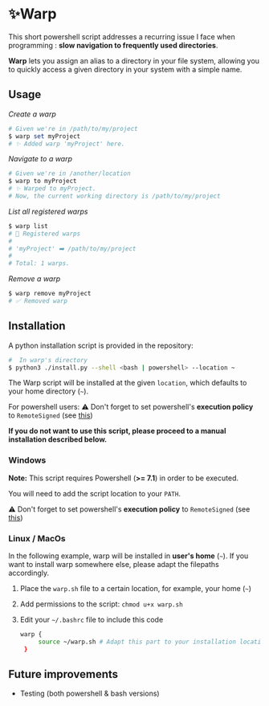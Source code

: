 # ✨Warp

This short powershell script addresses a recurring issue I face when programming : **slow navigation to frequently used directories**.

**Warp** lets you assign an alias to a directory in your file system, allowing you to quickly access a given directory in your system with a simple name.

## Usage

_Create a warp_

```powershell
# Given we're in /path/to/my/project
$ warp set myProject
# ✨ Added warp 'myProject' here.
```

_Navigate to a warp_

```powershell
# Given we're in /another/location
$ warp to myProject
# ✨ Warped to myProject.
# Now, the current working directory is /path/to/my/project
```

_List all registered warps_

```powershell
$ warp list
# 📖 Registered warps
#
# 'myProject' ➡️ /path/to/my/project
#
# Total: 1 warps.
```

_Remove a warp_

```powershell
$ warp remove myProject
# ✅ Removed warp
```

## Installation

A python installation script is provided in the repository:

```bash
#  In warp's directory
$ python3 ./install.py --shell <bash | powershell> --location ~
```

The Warp script will be installed at the given `location`, which defaults to your home directory (`~`).

For powershell users: ⚠️ Don't forget to set powershell's **execution policy** to `RemoteSigned` (see [this](https://learn.microsoft.com/en-us/powershell/module/microsoft.powershell.security/set-executionpolicy?view=powershell-7.5))

**If you do not want to use this script, please proceed to a manual installation described below.**

### Windows

**Note:** This script requires Powershell (**>= 7.1**) in order to be executed.

You will need to add the script location to your `PATH`.

⚠️ Don't forget to set powershell's **execution policy** to `RemoteSigned` (see [this](https://learn.microsoft.com/en-us/powershell/module/microsoft.powershell.security/set-executionpolicy?view=powershell-7.5))

### Linux / MacOs

In the following example, warp will be installed in **user's home** (`~`). If you want to install warp somewhere else, please adapt the filepaths accordingly.

1. Place the `warp.sh` file to a certain location, for example, your home (`~`)
2. Add permissions to the script: `chmod u+x warp.sh`
3. Edit your `~/.bashrc` file to include this code

   ```bash
   warp {
        source ~/warp.sh # Adapt this part to your installation location
    }
   ```

## Future improvements

- Testing (both powershell & bash versions)
